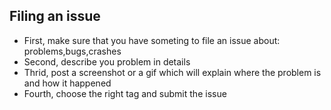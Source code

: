 ## Filing an issue

* First, make sure that you have someting to file an issue about: problems,bugs,crashes
* Second, describe you problem in details
* Thrid, post a screenshot or a gif which will explain where the problem is and how it happened
* Fourth, choose the right tag and submit the issue
